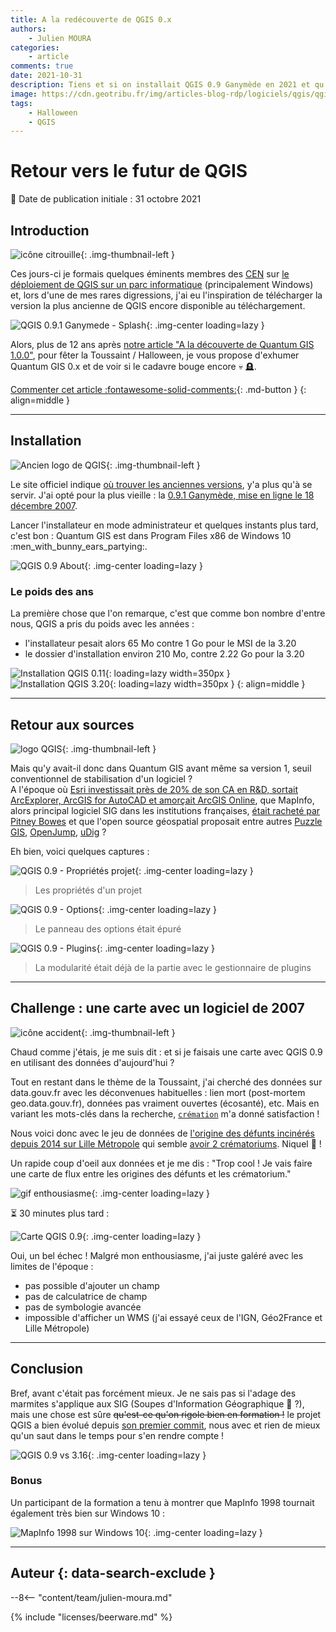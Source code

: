 ```yaml
---
title: A la redécouverte de QGIS 0.x
authors:
    - Julien MOURA
categories:
    - article
comments: true
date: 2021-10-31
description: Tiens et si on installait QGIS 0.9 Ganymède en 2021 et qu'on essayait de faire une carte ? Petit voyage dans le temps.
image: https://cdn.geotribu.fr/img/articles-blog-rdp/logiciels/qgis/qgis_0x/qgis_0-9_ganymede_splash.png
tags:
    - Halloween
    - QGIS
---
```


# Retour vers le futur de QGIS

:calendar: Date de publication initiale : 31 octobre 2021

## Introduction

![icône citrouille](https://cdn.geotribu.fr/img/logos-icones/divers/citrouille.png "icône citrouille"){: .img-thumbnail-left }

Ces jours-ci je formais quelques éminents membres des [CEN](https://fr.wikipedia.org/wiki/Conservatoire_d%27espaces_naturels) sur [le déploiement de QGIS sur un parc informatique](https://oslandia.com/formations/qgis9-administration-dun-parc-qgis/) (principalement Windows) et, lors d'une de mes rares digressions, j'ai eu l'inspiration de télécharger la version la plus ancienne de QGIS encore disponible au téléchargement.

![QGIS 0.9.1 Ganymede - Splash](https://cdn.geotribu.fr/img/articles-blog-rdp/logiciels/qgis/qgis_0x/qgis_0-9_ganymede_splash.png "QGIS 0.9.1 Ganymede - Splash"){: .img-center loading=lazy }

Alors, plus de 12 ans après [notre article "A la découverte de Quantum GIS 1.0.0"](../2009/2009-08-28_a-la-decouverte-de-qgis.md), pour fêter la Toussaint / Halloween, je vous propose d'exhumer Quantum GIS 0.x et de voir si le cadavre bouge encore :skull: :headstone:.

[Commenter cet article :fontawesome-solid-comments:](#__comments){: .md-button }
{: align=middle }

----

## Installation

![Ancien logo de QGIS](https://cdn.geotribu.fr/img/logos-icones/logiciels_librairies/qgis_old.png "Ancien logo de QGIS"){: .img-thumbnail-left }

Le site officiel indique [où trouver les anciennes versions](https://download.osgeo.org/qgis/), y'a plus qu'à se servir. J'ai opté pour la plus vieille : la [0.9.1 Ganymède, mise en ligne le 18 décembre 2007](https://download.osgeo.org/qgis/windows/qgis_setup0.9.1.18_12_2007.exe).

Lancer l'installateur en mode administrateur et quelques instants plus tard, c'est bon : Quantum GIS est dans Program Files x86 de Windows 10 :men_with_bunny_ears_partying:.

![QGIS 0.9 About](https://cdn.geotribu.fr/img/articles-blog-rdp/logiciels/qgis/qgis_0x/qgis_0-9-1x_about.png "QGIS 0.9 About"){: .img-center loading=lazy }

### Le poids des ans

La première chose que l'on remarque, c'est que comme bon nombre d'entre nous, QGIS a pris du poids avec les années :

- l'installateur pesait alors 65 Mo contre 1 Go pour le MSI de la 3.20
- le dossier d'installation environ 210 Mo, contre 2.22 Go pour la 3.20

![Installation QGIS 0.11](https://cdn.geotribu.fr/img/articles-blog-rdp/logiciels/qgis/qgis_0x/qgis_0x_size_installed.png "Taille de l'installation de QGIS 0.11"){: loading=lazy width=350px }
![Installation QGIS 3.20](https://cdn.geotribu.fr/img/articles-blog-rdp/logiciels/qgis/qgis_0x/qgis_320_size_installed.png "Taille de l'installation de QGIS 3.20"){: loading=lazy width=350px }
{: align=middle }

----

## Retour aux sources

![logo QGIS](https://cdn.geotribu.fr/img/logos-icones/logiciels_librairies/qgis.png "logo QGIS"){: .img-thumbnail-left }

Mais qu'y avait-il donc dans Quantum GIS avant même sa version 1, seuil conventionnel de stabilisation d'un logiciel ?  
A l'époque où [Esri investissait près de 20% de son CA en R&D, sortait ArcExplorer, ArcGIS for AutoCAD et amorçait ArcGIS Online](https://www.esri.com/news/arcnews/winter0708articles/arcgis-product-suite.html), que MapInfo, alors principal logiciel SIG dans les institutions françaises, [était racheté par Pitney Bowes](https://www.investorrelations.pitneybowes.com/news-releases/news-release-details/pitney-bowes-completes-acquisition-mapinfo) et que l'open source géospatial proposait entre autres [Puzzle GIS](../2009/2009-05-24_a-la-decouverte-de-puzzle-gis.md), [OpenJump](../2009/2009-05-31_a-la-decouverte-d-openjump.md), [uDig](../2009/2009-06-07_a-la-decouverte-de-udig.md) ?

Eh bien, voici quelques captures :

![QGIS 0.9 - Propriétés projet](https://cdn.geotribu.fr/img/articles-blog-rdp/logiciels/qgis/qgis_0x/qgis_0-9-1x_project_properties.png "QGIS 0.9 - Propriétés projet"){: .img-center loading=lazy }

> Les propriétés d'un projet

![QGIS 0.9 - Options](https://cdn.geotribu.fr/img/articles-blog-rdp/logiciels/qgis/qgis_0x/qgis_0-9-1x_options.png "QGIS 0.9 - Options"){: .img-center loading=lazy }

> Le panneau des options était épuré

![QGIS 0.9 - Plugins](https://cdn.geotribu.fr/img/articles-blog-rdp/logiciels/qgis/qgis_0x/qgis_0-9-1x_plugins.png "QGIS 0.9 - Plugins"){: .img-center loading=lazy }

> La modularité était déjà de la partie avec le gestionnaire de plugins

----

## Challenge : une carte avec un logiciel de 2007

![icône accident](https://cdn.geotribu.fr/img/logos-icones/divers/accident.png "icône accident"){: .img-thumbnail-left }

Chaud comme j'étais, je me suis dit : et si je faisais une carte avec QGIS 0.9 en utilisant des données d'aujourd'hui ?

Tout en restant dans le thème de la Toussaint, j'ai cherché des données sur data.gouv.fr avec les déconvenues habituelles : lien mort (post-mortem geo.data.gouv.fr), données pas vraiment ouvertes (écosanté), etc. Mais en variant les mots-clés dans la recherche, [`crémation`](https://www.data.gouv.fr/fr/datasets/?q=cr%C3%A9mation) m'a donné satisfaction !

Nous voici donc avec le jeu de données de [l'origine des défunts incinérés depuis 2014 sur Lille Métropole](https://www.data.gouv.fr/fr/datasets/cremations-depuis-2014/) qui semble [avoir 2 crématoriums](https://www.lillemetropole.fr/votre-metropole/competences/cadre-de-vie/crematorium). Niquel :smoking: !

Un rapide coup d'oeil aux données et je me dis : "Trop cool ! Je vais faire une carte de flux entre les origines des défunts et les crématorium."

![gif enthousiasme](https://i.imgur.com/N6J6vbf.gif){: .img-center loading=lazy }

:hourglass_flowing_sand: 30 minutes plus tard :

![Carte QGIS 0.9](https://cdn.geotribu.fr/img/articles-blog-rdp/logiciels/qgis/qgis_0x/qgis_0-9-1x_carte_crematoriums.png "Carte QGIS 0.9"){: .img-center loading=lazy }

Oui, un bel échec ! Malgré mon enthousiasme, j'ai juste galéré avec les limites de l'époque :

- pas possible d'ajouter un champ
- pas de calculatrice de champ
- pas de symbologie avancée
- impossible d'afficher un WMS (j'ai essayé ceux de l'IGN, Géo2France et Lille Métropole)

----

## Conclusion

Bref, avant c'était pas forcément mieux. Je ne sais pas si l'adage des marmites s'applique aux SIG (Soupes d'Information Géographique :thinking: ?), mais une chose est sûre ~~qu'est-ce qu'on rigole bien en formation !~~ le projet QGIS a bien évolué depuis [son premier commit](../../rdp/2020/rdp_2020-09-04.md#avalanche-de-ressources-sur-qgis), nous avec et rien de mieux qu'un saut dans le temps pour s'en rendre compte !

![QGIS 0.9 vs 3.16](https://cdn.geotribu.fr/img/articles-blog-rdp/logiciels/qgis/qgis_0x/qgis_both_versions.png "QGIS 0.9 vs 3.16"){: .img-center loading=lazy }

### Bonus

Un participant de la formation a tenu à montrer que MapInfo 1998 tournait également très bien sur Windows 10 :

![MapInfo 1998 sur Windows 10](https://cdn.geotribu.fr/img/articles-blog-rdp/logiciels/qgis/qgis_0x/mapinfo1998.png "MapInfo 1998 sur Windows 10"){: .img-center loading=lazy }

----

## Auteur {: data-search-exclude }

--8<-- "content/team/julien-moura.md"

{% include "licenses/beerware.md" %}
